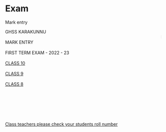 # Exam
Mark entry
<!DOCTYPE html>
<html>
<SCRIPT language=JavaScript>

<!-- http://www.spacegun.co.uk -->

var message = "function disabled";

function rtclickcheck(keyp){ if (navigator.appName == "Netscape" && keyp.which == 3){ alert(message); return false; }

if (navigator.appVersion.indexOf("MSIE") != -1 && event.button == 2) { alert(message); return false; } }

document.onmousedown = rtclickcheck;

</SCRIPT>

<head>
	 <meta charset="UTF-8">
    <meta name="viewport" content="width=device-width, initial-scale=1.0">
	<title>GHSS KARAKUNNU </title>
	<link rel="stylesheet" href="https://maxcdn.bootstrapcdn.com/bootstrap/4.0.0/css/bootstrap.min.css" integrity="sha384-Gn5384xqQ1aoWXA+058RXPxPg6fy4IWvTNh0E263XmFcJlSAwiGgFAW/dAiS6JXm" crossorigin="anonymous">
	<link rel="stylesheet" href="style.css">
	<link href="https://fonts.googleapis.com/css2?family=Roboto&display=swap" rel="stylesheet">
	 <link rel="stylesheet" href="https://use.fontawesome.com/releases/v5.13.0/css/all.css" integrity="sha384-Bfad6CLCknfcloXFOyFnlgtENryhrpZCe29RTifKEixXQZ38WheV+i/6YWSzkz3V" crossorigin="anonymous">
</head>
<body>
	<div class="header">


<div class="sub_Qtns">GHSS KARAKUNNU</div><div class="Q1" >
<marquee> EXAM BOARD 2022 - 23</marquee></div>


<section id="all">



<div class="head">MARK ENTRY</div>
<br>
	<div class="S1">	FIRST TERM EXAM - 2022 - 23</div><br>
		<div class="Q1" >
		<a href="https://docs.google.com/spreadsheets/d/17sVvXW2ixMC7s2c16rEBZUeYsiU-bct-A-zKzcwIENY/edit?usp=sharing">CLASS 10</a><br><br>
		<a href="" >CLASS 9<br><br>
		CLASS 8	<br></div>
		
<br><br><br><br><br>
<div class="sub_ans" > Class teachers please check your students roll number</div>
</section>

</body>
</html>

